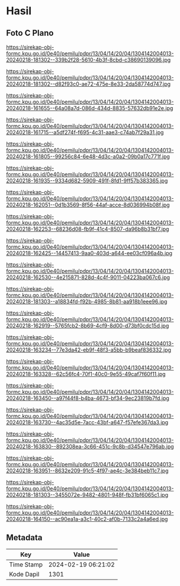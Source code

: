 # Hasil

## Foto C Plano

https://sirekap-obj-formc.kpu.go.id/0e40/pemilu/pdpr/13/04/14/20/04/1304142004013-20240218-181302--339b2f28-5610-4b3f-8cbd-c38690139096.jpg

https://sirekap-obj-formc.kpu.go.id/0e40/pemilu/pdpr/13/04/14/20/04/1304142004013-20240218-181302--d82f93c0-ae72-475e-8e33-2da58774d747.jpg

https://sirekap-obj-formc.kpu.go.id/0e40/pemilu/pdpr/13/04/14/20/04/1304142004013-20240218-161655--64a08a7d-086d-434d-8835-57632db91e2e.jpg

https://sirekap-obj-formc.kpu.go.id/0e40/pemilu/pdpr/13/04/14/20/04/1304142004013-20240218-161715--a5df274f-f695-4c31-aae3-c74ab7f29a31.jpg

https://sirekap-obj-formc.kpu.go.id/0e40/pemilu/pdpr/13/04/14/20/04/1304142004013-20240218-161805--99256c84-6e48-4d3c-a0a2-09b0a17c771f.jpg

https://sirekap-obj-formc.kpu.go.id/0e40/pemilu/pdpr/13/04/14/20/04/1304142004013-20240218-161935--9334d682-5909-491f-8fd1-9ff57b383365.jpg

https://sirekap-obj-formc.kpu.go.id/0e40/pemilu/pdpr/13/04/14/20/04/1304142004013-20240218-162051--0d1b3569-8f56-44af-acce-8d036994b08f.jpg

https://sirekap-obj-formc.kpu.go.id/0e40/pemilu/pdpr/13/04/14/20/04/1304142004013-20240218-162253--68236d08-fb9f-41c4-8507-da96b8b31bf7.jpg

https://sirekap-obj-formc.kpu.go.id/0e40/pemilu/pdpr/13/04/14/20/04/1304142004013-20240218-162425--14457413-9aa0-403d-a644-ee03cf096a4b.jpg

https://sirekap-obj-formc.kpu.go.id/0e40/pemilu/pdpr/13/04/14/20/04/1304142004013-20240218-162530--4e215871-828d-4c4f-9011-04223ba067c6.jpg

https://sirekap-obj-formc.kpu.go.id/0e40/pemilu/pdpr/13/04/14/20/04/1304142004013-20240218-181303--a18834fd-f92b-4985-8b81-aa918b1eee96.jpg

https://sirekap-obj-formc.kpu.go.id/0e40/pemilu/pdpr/13/04/14/20/04/1304142004013-20240218-162919--5765fcb2-8b69-4cf9-8d00-d73bf0cdc15d.jpg

https://sirekap-obj-formc.kpu.go.id/0e40/pemilu/pdpr/13/04/14/20/04/1304142004013-20240218-163234--77e3da42-eb9f-48f3-a5bb-b9beaf836332.jpg

https://sirekap-obj-formc.kpu.go.id/0e40/pemilu/pdpr/13/04/14/20/04/1304142004013-20240218-163328--62c56fc4-70f1-40c0-9e55-49caf7f60f11.jpg

https://sirekap-obj-formc.kpu.go.id/0e40/pemilu/pdpr/13/04/14/20/04/1304142004013-20240218-163450--a97f44f8-b4ba-4673-bf34-9ec23819b7fd.jpg

https://sirekap-obj-formc.kpu.go.id/0e40/pemilu/pdpr/13/04/14/20/04/1304142004013-20240218-163730--4ac35d5e-7acc-43bf-a647-f57efe367da3.jpg

https://sirekap-obj-formc.kpu.go.id/0e40/pemilu/pdpr/13/04/14/20/04/1304142004013-20240218-163830--892308ea-3c66-451c-9c8b-d34547e796ab.jpg

https://sirekap-obj-formc.kpu.go.id/0e40/pemilu/pdpr/13/04/14/20/04/1304142004013-20240218-163951--8632e209-91c5-4f97-ae4c-3e384beb11c7.jpg

https://sirekap-obj-formc.kpu.go.id/0e40/pemilu/pdpr/13/04/14/20/04/1304142004013-20240218-181303--3455072e-9482-4801-948f-fb31bf6065c1.jpg

https://sirekap-obj-formc.kpu.go.id/0e40/pemilu/pdpr/13/04/14/20/04/1304142004013-20240218-164150--ac90ea1a-a3c1-40c2-af0b-7133c2a4a6ed.jpg


## Metadata

| Key        | Value               |
| ---------- | ------------------- |
| Time Stamp | 2024-02-19 06:21:02 |
| Kode Dapil | 1301                |



